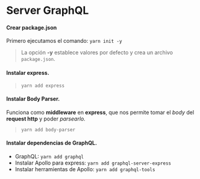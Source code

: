 # Server GraphQL #



#### Crear package.json ####

Primero ejecutamos el comando: `yarn init -y`

> La opción **-y** establece valores por defecto y crea un archivo `package.json`.


#### Instalar express. ####

> `yarn add express` 


#### Instalar Body Parser. ####

Funciona como **middleware** en **express**, que nos permite tomar el *body* del **request http** y poder *parsearlo.*

> `yarn add body-parser` <br> 


#### Instalar dependencias de GraphQL. ####

- GraphQL: `yarn add graphql`
- Instalar Apollo para express: `yarn add graphql-server-express`
- Instalar herramientas de Apollo: `yarn add graphql-tools`